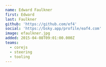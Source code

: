 ```yaml
---
name: Edward Faulkner
first: Edward
last: Faulkner
github: 'https://github.com/ef4'
social: 'https://bsky.app/profile/eaf4.com'
image: efaulkner.jpg
added: 2015-04-08T09:01:00.000Z
teams:
  - corejs
  - steering
  - tooling
---
```

